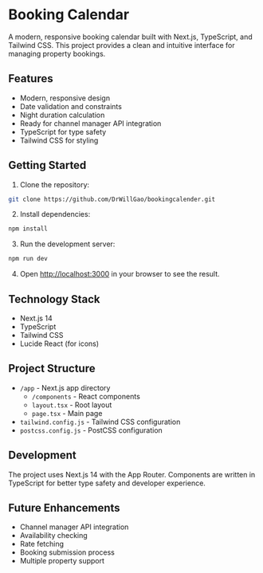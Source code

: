 # Booking Calendar

A modern, responsive booking calendar built with Next.js, TypeScript, and Tailwind CSS. This project provides a clean and intuitive interface for managing property bookings.

## Features

- Modern, responsive design
- Date validation and constraints
- Night duration calculation
- Ready for channel manager API integration
- TypeScript for type safety
- Tailwind CSS for styling

## Getting Started

1. Clone the repository:
```bash
git clone https://github.com/DrWillGao/bookingcalender.git
```

2. Install dependencies:
```bash
npm install
```

3. Run the development server:
```bash
npm run dev
```

4. Open [http://localhost:3000](http://localhost:3000) in your browser to see the result.

## Technology Stack

- Next.js 14
- TypeScript
- Tailwind CSS
- Lucide React (for icons)

## Project Structure

- `/app` - Next.js app directory
  - `/components` - React components
  - `layout.tsx` - Root layout
  - `page.tsx` - Main page
- `tailwind.config.js` - Tailwind CSS configuration
- `postcss.config.js` - PostCSS configuration

## Development

The project uses Next.js 14 with the App Router. Components are written in TypeScript for better type safety and developer experience.

## Future Enhancements

- Channel manager API integration
- Availability checking
- Rate fetching
- Booking submission process
- Multiple property support 